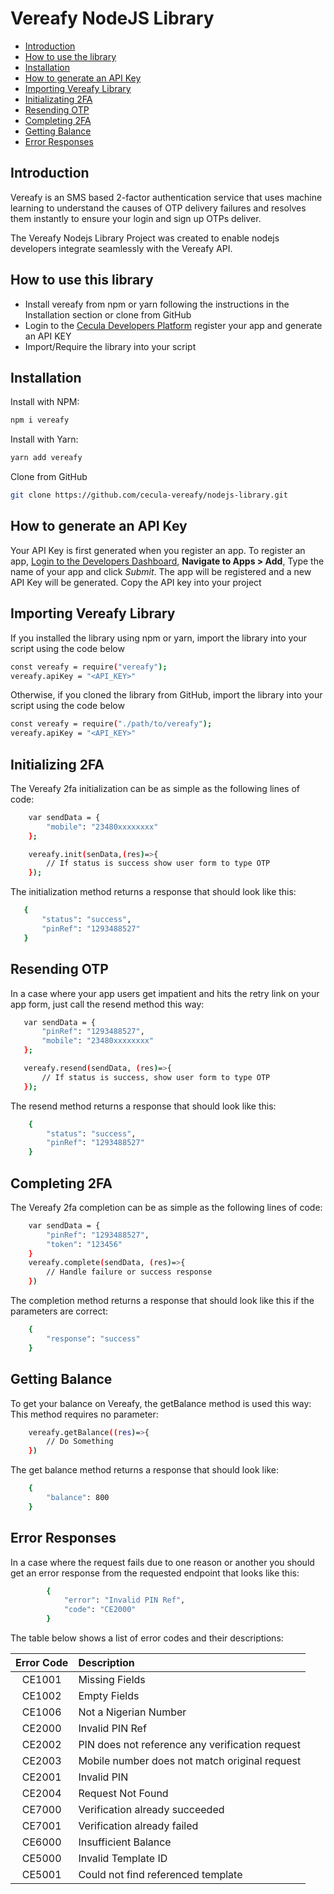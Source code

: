 # Vereafy NodeJS Library

  - [Introduction](#introduction)
  - [How to use the library](#how-to-use-this-library)
  - [Installation](#installation)
  - [How to generate an API Key](#how-to-generate-an-api-key)
  - [Importing Vereafy Library](#importing-vereafy-library)
  - [Initializating 2FA](#initializing-2fa)
  - [Resending OTP](#resending-otp)
  - [Completing 2FA](#completing-2fa)
  - [Getting Balance](#getting-balance)
  - [Error Responses](#error-responses)

## Introduction

Vereafy is an SMS based 2-factor authentication service that uses machine learning to understand the causes of OTP delivery failures and resolves them instantly to ensure your login and sign up OTPs deliver.

The Vereafy Nodejs Library Project was created to enable nodejs developers integrate seamlessly with the Vereafy API.

## How to use this library
 * Install vereafy from npm or yarn following the instructions in the Installation section or clone from GitHub
 * Login to the <a href="https://developer.cecula.com" target="_blank">Cecula Developers Platform</a> register your app and generate an API KEY
 * Import/Require the library into your script

## Installation
Install with NPM:
```sh
npm i vereafy
```
Install with Yarn:
```sh
yarn add vereafy
```
Clone from GitHub
```sh
git clone https://github.com/cecula-vereafy/nodejs-library.git
```
 
## How to generate an API Key
Your API Key is first generated when you register an app. To register an app,
<a href="https://developer.cecula.com" target="_blank">Login to the Developers Dashboard</a>, __Navigate to Apps > Add__, Type the name of your app and click *Submit*. The app will be registered and a new API Key will be generated. Copy the API key into your project

## Importing Vereafy Library
If you installed the library using npm or yarn, import the library into your script using the code below
```sh
const vereafy = require("vereafy");
vereafy.apiKey = "<API_KEY>"
```
Otherwise, if you cloned the library from GitHub, import the library into your script using the code below
```sh
const vereafy = require("./path/to/vereafy");
vereafy.apiKey = "<API_KEY>"
```

## Initializing 2FA
The Vereafy 2fa initialization can be as simple as the following lines of code:
```sh
    var sendData = {
        "mobile": "23480xxxxxxxx"
    };

    vereafy.init(senData,(res)=>{
        // If status is success show user form to type OTP
    });
```
The initialization method returns a response that should look like this:
 ```sh
    {
        "status": "success",
        "pinRef": "1293488527"
    }
```
## Resending OTP
In a case where your app users get impatient and hits the retry link on your app form, just call the resend method this way:
 ```sh
    var sendData = {
        "pinRef": "1293488527",
        "mobile": "23480xxxxxxxx"
    };

    vereafy.resend(sendData, (res)=>{
        // If status is success, show user form to type OTP
    });
```
The resend method returns a response that should look like this:
```sh
    {
        "status": "success",
        "pinRef": "1293488527"
    }
```
## Completing 2FA
The Vereafy 2fa completion can be as simple as the following lines of code:
```sh
    var sendData = {
        "pinRef": "1293488527",
        "token": "123456"
    }
    vereafy.complete(sendData, (res)=>{
        // Handle failure or success response
    })
```

The completion method returns a response that should look like this if the parameters are correct:
```sh
    {
        "response": "success"
    }
```
##  Getting Balance
To get your balance on Vereafy, the getBalance method is used this way:
This method requires no parameter:
```sh
    vereafy.getBalance((res)=>{
        // Do Something
    })
```
The get balance method returns a response that should look like:
```sh
    {
        "balance": 800
    }
```

## Error Responses
In a case where the request fails due to one reason or another you should get an error response from the requested endpoint that looks like this:
```sh
        {
            "error": "Invalid PIN Ref",
            "code": "CE2000"
        }
```
The table below shows a list of error codes and their descriptions:

| Error Code | Description     |
|:---------:| :--------------|
| CE1001	| Missing Fields |
| CE1002	| Empty Fields |
| CE1006	| Not a Nigerian Number |
| CE2000	| Invalid PIN Ref |
| CE2002	| PIN does not reference any verification request| 
| CE2003	| Mobile number does not match original request |
| CE2001	| Invalid PIN |
| CE2004	| Request Not Found |
| CE7000	| Verification already succeeded |
| CE7001	| Verification already failed |
| CE6000	| Insufficient Balance |
| CE5000	| Invalid Template ID |
| CE5001	| Could not find referenced template |
